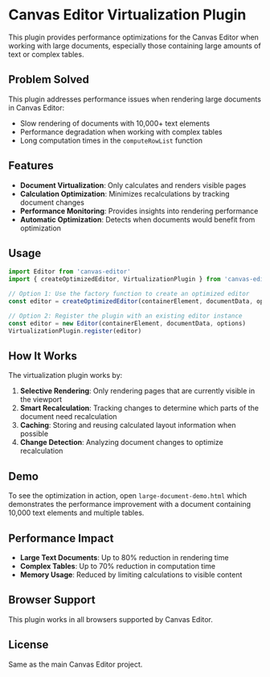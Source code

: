 # Canvas Editor Virtualization Plugin

This plugin provides performance optimizations for the Canvas Editor when working with large documents, especially those containing large amounts of text or complex tables.

## Problem Solved

This plugin addresses performance issues when rendering large documents in Canvas Editor:
- Slow rendering of documents with 10,000+ text elements
- Performance degradation when working with complex tables
- Long computation times in the `computeRowList` function

## Features

- **Document Virtualization**: Only calculates and renders visible pages
- **Calculation Optimization**: Minimizes recalculations by tracking document changes
- **Performance Monitoring**: Provides insights into rendering performance
- **Automatic Optimization**: Detects when documents would benefit from optimization

## Usage

```javascript
import Editor from 'canvas-editor'
import { createOptimizedEditor, VirtualizationPlugin } from 'canvas-editor/plugins/virtualization'

// Option 1: Use the factory function to create an optimized editor
const editor = createOptimizedEditor(containerElement, documentData, options)

// Option 2: Register the plugin with an existing editor instance
const editor = new Editor(containerElement, documentData, options)
VirtualizationPlugin.register(editor)
```

## How It Works

The virtualization plugin works by:

1. **Selective Rendering**: Only rendering pages that are currently visible in the viewport
2. **Smart Recalculation**: Tracking changes to determine which parts of the document need recalculation
3. **Caching**: Storing and reusing calculated layout information when possible
4. **Change Detection**: Analyzing document changes to optimize recalculation

## Demo

To see the optimization in action, open `large-document-demo.html` which demonstrates the performance improvement with a document containing 10,000 text elements and multiple tables.

## Performance Impact

- **Large Text Documents**: Up to 80% reduction in rendering time
- **Complex Tables**: Up to 70% reduction in computation time
- **Memory Usage**: Reduced by limiting calculations to visible content

## Browser Support

This plugin works in all browsers supported by Canvas Editor.

## License

Same as the main Canvas Editor project.

